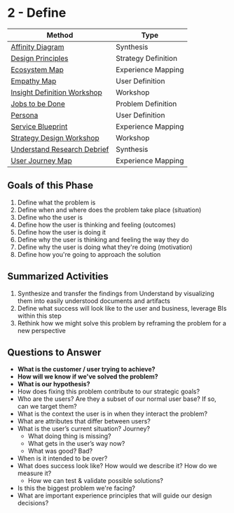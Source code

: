 # 2 - Define

Method | Type
-----|-----
[Affinity Diagram](affinity-diagram.md) | Synthesis
[Design Principles](design-principles.md) | Strategy Definition
[Ecosystem Map](ecosystem-map.md) | Experience Mapping
[Empathy Map](empathy-map.md) | User Definition
[Insight Definition Workshop](insight-definition-workshop.md) | Workshop
[Jobs to be Done](jobs-to-be-done.md) | Problem Definition
[Persona](persona.md) | User Definition
[Service Blueprint](service-blueprint.md) | Experience Mapping
[Strategy Design Workshop](strategy-design-workshop.md) | Workshop
[Understand Research Debrief](understand-research-debrief.md) | Synthesis
[User Journey Map](user-journey-map.md) | Experience Mapping

## Goals of this Phase
1. Define what the problem is
2. Define when and where does the problem take place (situation)
3. Define who the user is 
4. Define how the user is thinking and feeling (outcomes)
5. Define how the user is doing it
6. Define why the user is thinking and feeling the way they do
7. Define why the user is doing what they're doing (motivation)
8. Define how you're going to approach the solution


## Summarized Activities
1. Synthesize and transfer the findings from Understand by visualizing them into easily understood documents and artifacts
2. Define what success will look like to the user and business, leverage BIs within this step
3. Rethink how we might solve this problem by reframing the problem for a new perspective


## Questions to Answer
- **What is the customer / user trying to achieve?**
- **How will we know if we've solved the problem?**
- **What is our hypothesis?**
- How does fixing this problem contribute to our strategic goals?
- Who are the users? Are they a subset of our normal user base? If so, can we target them?
- What is the context the user is in when they interact the problem?
- What are attributes that differ between users?
- What is the user’s current situation? Journey?
  - What doing thing is missing?
  - What gets in the user’s way now?
  - What was good? Bad?
- When is it intended to be over?
- What does success look like? How would we describe it? How do we measure it?
  - How we can test & validate possible solutions?
- Is this the biggest problem we're facing?
- What are important experience principles that will guide our design decisions?
